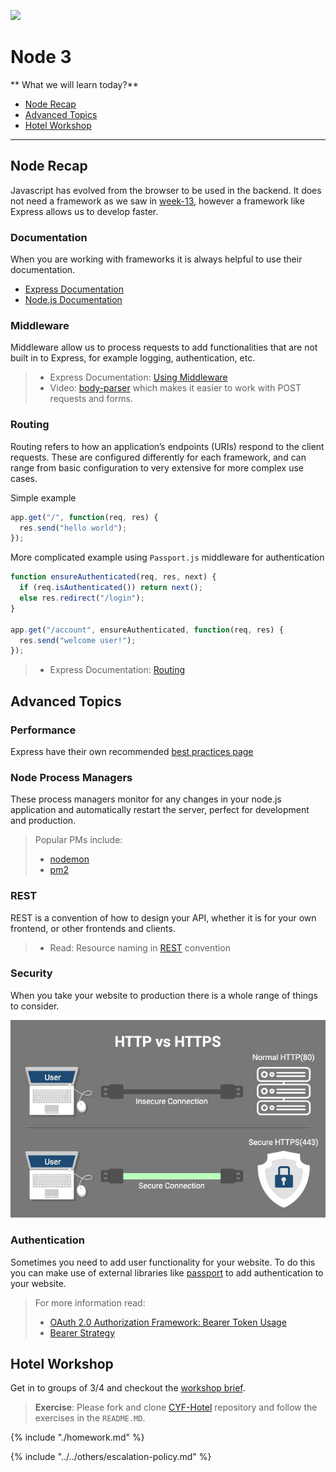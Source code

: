 ![](https://img.shields.io/badge/status-draft-darkred.svg)

# Node 3

** What we will learn today?**

* [Node Recap](#node-recap)
* [Advanced Topics](#advanced-topics)
* [Hotel Workshop](#hotel-workshop)

---

## Node Recap

Javascript has evolved from the browser to be used in the backend. It does not need a framework as we saw in [week-13](../week-13/lesson.md), however a framework like Express allows us to develop faster.

### Documentation

When you are working with frameworks it is always helpful to use their documentation.

* [Express Documentation](https://expressjs.com)
* [Node.js Documentation](https://nodejs.org/api/http.html)

### Middleware

Middleware allow us to process requests to add functionalities that are not built in to Express, for example logging, authentication, etc.

> * Express Documentation: [Using Middleware](https://expressjs.com/en/guide/using-middleware.html)
> * Video: [body-parser](https://www.youtube.com/watch?v=vKlybue_yMQ) which makes it easier to work with POST requests and forms.

### Routing

Routing refers to how an application’s endpoints (URIs) respond to the client requests. These are configured differently for each framework, and can range from basic configuration to very extensive for more complex use cases.

Simple example

```js
app.get("/", function(req, res) {
  res.send("hello world");
});
```

More complicated example using `Passport.js` middleware for authentication

```js
function ensureAuthenticated(req, res, next) {
  if (req.isAuthenticated()) return next();
  else res.redirect("/login");
}

app.get("/account", ensureAuthenticated, function(req, res) {
  res.send("welcome user!");
});
```

> * Express Documentation: [Routing](https://expressjs.com/en/guide/routing.html)

## Advanced Topics

### Performance

Express have their own recommended [best practices page](https://expressjs.com/en/advanced/best-practice-performance.html)

### Node Process Managers

These process managers monitor for any changes in your node.js application and automatically restart the server, perfect for development and production.

> Popular PMs include:
>
> * [nodemon](http://nodemon.io/)
> * [pm2](https://expressjs.com/en/advanced/pm.html#pm2)

### REST

REST is a convention of how to design your API, whether it is for your own frontend, or other frontends and clients.

> * Read: Resource naming in [REST](http://www.restapitutorial.com/lessons/restfulresourcenaming.html) convention

### Security

When you take your website to production there is a whole range of things to consider.

![HTTP vs HTTPS](../assets/http-vs-https.png)

### Authentication

Sometimes you need to add user functionality for your website. To do this you can make use of external libraries like [passport](www.passportjs.org) to add authentication to your website.

> For more information read:
>
> * [OAuth 2.0 Authorization Framework: Bearer Token Usage](https://tools.ietf.org/html/rfc6750)
> * [Bearer Strategy](https://github.com/jaredhanson/passport-http-bearer)

## Hotel Workshop

Get in to groups of 3/4 and checkout the [workshop brief](./workshop.md).

> **Exercise**: Please fork and clone [CYF-Hotel](https://github.com/CodeYourFuture/cyf-hotel) repository and follow the exercises in the `README.MD`.

{% include "./homework.md" %}

{% include "../../others/escalation-policy.md" %}
